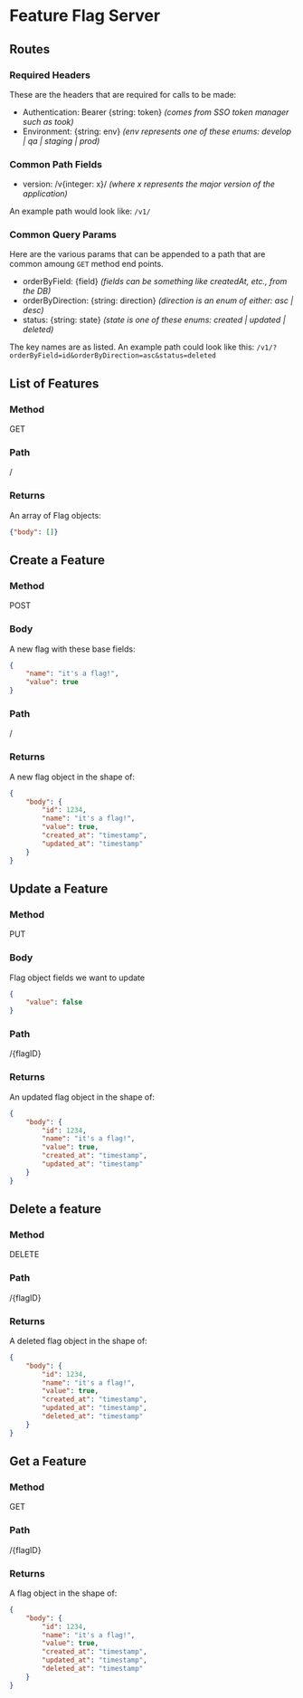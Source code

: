 # Feature Flag Server

## Routes

### Required Headers

These are the headers that are required for calls to be made:

- Authentication: Bearer {string: token} *(comes from SSO token manager such as took)*
- Environment: {string: env} *(env represents one of these enums: develop | qa | staging | prod)*

### Common Path Fields

- version: /v{integer: x}/ *(where x represents the major version of the application)*

An example path would look like: `/v1/`

### Common Query Params

Here are the various params that can be appended to a path that are common amoung `GET` method end points.

- orderByField: {field} *(fields can be something like createdAt, etc., from the DB)*
- orderByDirection: {string: direction} *(direction is an enum of either: asc | desc)*
- status: {string: state} *(state is one of these enums: created | updated | deleted)*

The key names are as listed. An example path could look like this: `/v1/?orderByField=id&orderByDirection=asc&status=deleted`

## List of Features

### Method

GET

### Path

/

### Returns

An array of Flag objects:

```json
{"body": []}
```

## Create a Feature

### Method

POST

### Body

A new flag with these base fields:

```json
{
    "name": "it's a flag!",
    "value": true
}
```

### Path

/

### Returns

A new flag object in the shape of:

```json
{
    "body": {
        "id": 1234,
        "name": "it's a flag!",
        "value": true,
        "created_at": "timestamp",
        "updated_at": "timestamp"
    }
}
```

## Update a Feature

### Method

PUT

### Body

Flag object fields we want to update

```json
{
    "value": false
}
```

### Path

/{flagID}

### Returns

An updated flag object in the shape of:

```json
{
    "body": {
        "id": 1234,
        "name": "it's a flag!",
        "value": true,
        "created_at": "timestamp",
        "updated_at": "timestamp"
    }
}
```

## Delete a feature

### Method

DELETE

### Path

/{flagID}

### Returns

A deleted flag object in the shape of:

```json
{
    "body": {
        "id": 1234,
        "name": "it's a flag!",
        "value": true,
        "created_at": "timestamp",
        "updated_at": "timestamp",
        "deleted_at": "timestamp"
    }
}
```

## Get a Feature

### Method

GET

### Path

/{flagID}

### Returns

A flag object in the shape of:

```json
{
    "body": {
        "id": 1234,
        "name": "it's a flag!",
        "value": true,
        "created_at": "timestamp",
        "updated_at": "timestamp",
        "deleted_at": "timestamp"
    }
}
```
